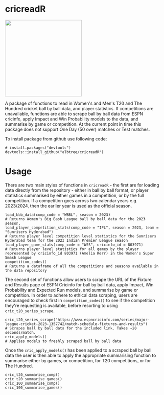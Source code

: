 # cricreadR
<img src="https://github.com/albtree/cricreadR/assets/88771954/74ab4059-3327-4180-8a39-e60ca18fecd3" width="250" height="250">

A package of functions to read in Women's and Men's T20 and The Hundred cricket ball by ball data, and player statistics. If competitions are unavailable, functions are able to scrape ball by ball data from ESPN cricinfo, apply Impact and Win Probability models to the data, and summarise by game or competition. At the current point in time this package does not support One Day (50 over) matches or Test matches.

To install package from github use following code:
```
# install.packages("devtools")
devtools::install_github("albtree/cricreadR")
```

# Usage
There are two main styles of functions in `cricreadR` - the  first are for loading data directly from the repository - either in ball by ball format, or player statistics summarised by either games in a competition, or by the full competition. If a competition goes across two calendar years e.g. 2023/2024, then the earlier year is used as the official season. 
```
load_bbb_data(comp_code = "WBBL", season = 2023) 
# Returns Women's Big Bash League ball by ball data for the 2023 season.
load_player_competition_stats(comp_code = "IPL", season = 2023, team = "Sunrisers Hyderabad") 
# Returns player level competition level statistics for the Sunrisers Hyderabad team for the 2023 Indian Premier League season
load_player_game_stats(comp_code = "WSS", cricinfo_id = 803971) 
# Returns player level statistics for all games by the player represented by cricinfo_id 803971 (Amelia Kerr) in the Women's Super Smash League
competition_codes() 
# Returns a dataframe of all the competitions and seasons available in the data repository
```

The second set of functions allow users to scrape the URL of the Fixture and Results page of ESPN Cricinfo for ball by ball data, apply Impact, Win Probability and Expected Run models, and summarise by game or competition. In order to adhere to ethical data scraping, users are encouraged to check first in `competition_codes()` to see if the competition they're requesting is available, before resorting to using `cric_t20_series_scrape`.
```
cric_t20_series_scrape("https://www.espncricinfo.com/series/major-league-cricket-2023-1357742/match-schedule-fixtures-and-results")
# Scrapes ball by ball data for the included link. Takes ~20 seconds/match.
cric_apply_models()
# Applies models to freshly scraped ball by ball data
```
Once the `cric_apply_models()` has been applied to a scraped ball by ball data the user is then able to apply the appropriate summarising function to summarise either by games, or competition, for T20 competitions, or for The Hundred.
```
cric_t20_summarise_comp()
cric_t20_summarise_games()
cric_100_summarise_comp()
cric_100_summarise_games()
```

